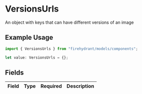 # VersionsUrls

An object with keys that can have different versions of an image

## Example Usage

```typescript
import { VersionsUrls } from "firehydrant/models/components";

let value: VersionsUrls = {};
```

## Fields

| Field       | Type        | Required    | Description |
| ----------- | ----------- | ----------- | ----------- |